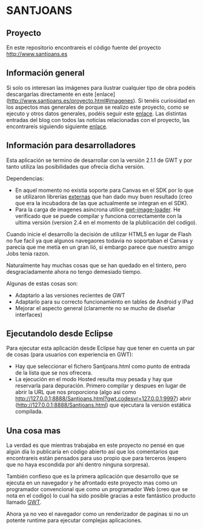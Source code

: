 # SANTJOANS

## Proyecto
En este repositorio encontrareis el código fuente del proyecto http://www.santjoans.es 

## Información general
Si solo os interesan las imágenes para ilustrar cualquier tipo de obra podéis descargarlas directamente en este [enlace] (http://www.santjoans.es/proyecto.html#imagenes).
Si tenéis curiosidad en los aspectos mas generales de porque se realizo este proyecto, como se ejecuto y otros datos generales, podéis seguir este [enlace](http://www.santjoans.es/proyecto.html).
Las distintas entradas del blog con todos las noticias relacionadas con el proyecto, las encontrareis siguiendo siguiente [enlace](http://jtpadilla.blogspot.com/search/label/santjoans).

## Información para desarrolladores
Esta aplicación se termino de desarrollar con la versión 2.1.1 de GWT y por tanto utiliza las posibilidades que ofrecía dicha versión.

Dependencias:
  * En aquel momento no existía soporte para Canvas en el SDK por lo que se utilizaron librerías [externas](http://code.google.com/p/google-web-toolkit-incubator/) que han dado muy buen resultado (creo que era la incubadora de las que actualmente se integran en el SDK).
  * Para la carga de imagenes asincrona utilice [gwt-image-loader](http://code.google.com/p/gwt-image-loader/).
He verificado que se puede compilar y funciona correctamente con la ultima versión (version 2.4 en el momento de la plublicación del codigo).

Cuando inicie el desarrollo la decisión de utilizar HTML5 en lugar de Flash no fue facil ya que algunos navegaores todavia no soportaban el Canvas y parecía que me metía en un gran lió, si embargo parece que nuestro amigo Jobs tenia razon.

Naturalmente hay muchas cosas que se han quedado en el tintero, pero desgraciadamente ahora no tengo demesiado tiempo. 

Algunas de estas cosas son:
  * Adaptarlo a las versiones recientes de GWT
  * Adaptarlo para su correcto funcionamiento en tables de Android y IPad
  * Mejorar el aspecto general (claramente no se mucho de diseñar interfaces)

## Ejecutandolo desde Eclipse
Para ejecutar esta aplicación desde Eclipse hay que tener en cuenta un par de cosas (para usuarios con experiencia en GWT):
  * Hay que seleccionar el fichero Santjoans.html como punto de entrada de la lista que se nos ofrecera.
  * La ejecución en el modo Hosted resulta muy pesada y hay que reservarla para depuración. Primero compilar y despues en lugar de abrir la URL que nos proporciona (algo asi como http://127.0.0.1:8888/Santjoans.html?gwt.codesvr=127.0.0.1:9997) abrir (http://127.0.0.1:8888/Santjoans.html) que ejecutara la versión estática compilada.

## Una cosa mas
La verdad es que mientras trabajaba en este proyecto no pensé en que algún día lo publicaría en código abierto así que los comentarios que encontrareis están pensados para uso propio que para terceros (espero que no haya escondida por ahí dentro ninguna sorpresa).

También confieso que es la primera aplicación que desarrollo que se ejecuta en un navegador y he afrontado este proyecto mas como un programador convencional que como un programador Web (creo que se nota en el codigo) lo cual ha sido posible gracias a este fantástico producto llamado [GWT](http://www.gwtproject.org/). 

Ahora ya no veo el navegador como un renderizador de paginas si no un potente runtime para ejecutar complejas aplicaciones.
